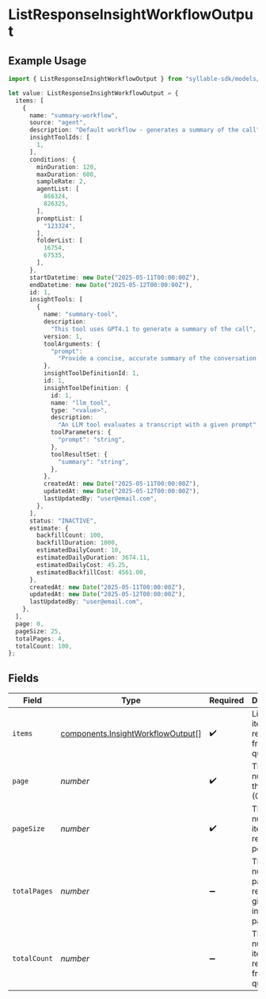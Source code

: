 # ListResponseInsightWorkflowOutput

## Example Usage

```typescript
import { ListResponseInsightWorkflowOutput } from "syllable-sdk/models/components";

let value: ListResponseInsightWorkflowOutput = {
  items: [
    {
      name: "summary-workflow",
      source: "agent",
      description: "Default workflow - generates a summary of the call",
      insightToolIds: [
        1,
      ],
      conditions: {
        minDuration: 120,
        maxDuration: 600,
        sampleRate: 2,
        agentList: [
          866324,
          826325,
        ],
        promptList: [
          "123324",
        ],
        folderList: [
          16754,
          67535,
        ],
      },
      startDatetime: new Date("2025-05-11T00:00:00Z"),
      endDatetime: new Date("2025-05-12T00:00:00Z"),
      id: 1,
      insightTools: [
        {
          name: "summary-tool",
          description:
            "This tool uses GPT4.1 to generate a summary of the call",
          version: 1,
          toolArguments: {
            "prompt":
              "Provide a concise, accurate summary of the conversation's key points, focusing on the user's goal and how the agent responded",
          },
          insightToolDefinitionId: 1,
          id: 1,
          insightToolDefinition: {
            id: 1,
            name: "llm_tool",
            type: "<value>",
            description:
              "An LLM tool evaluates a transcript with a given prompt",
            toolParameters: {
              "prompt": "string",
            },
            toolResultSet: {
              "summary": "string",
            },
          },
          createdAt: new Date("2025-05-11T00:00:00Z"),
          updatedAt: new Date("2025-05-12T00:00:00Z"),
          lastUpdatedBy: "user@email.com",
        },
      ],
      status: "INACTIVE",
      estimate: {
        backfillCount: 100,
        backfillDuration: 1000,
        estimatedDailyCount: 10,
        estimatedDailyDuration: 3674.11,
        estimatedDailyCost: 45.25,
        estimatedBackfillCost: 4561.00,
      },
      createdAt: new Date("2025-05-11T00:00:00Z"),
      updatedAt: new Date("2025-05-12T00:00:00Z"),
      lastUpdatedBy: "user@email.com",
    },
  ],
  page: 0,
  pageSize: 25,
  totalPages: 4,
  totalCount: 100,
};
```

## Fields

| Field                                                                                  | Type                                                                                   | Required                                                                               | Description                                                                            | Example                                                                                |
| -------------------------------------------------------------------------------------- | -------------------------------------------------------------------------------------- | -------------------------------------------------------------------------------------- | -------------------------------------------------------------------------------------- | -------------------------------------------------------------------------------------- |
| `items`                                                                                | [components.InsightWorkflowOutput](../../models/components/insightworkflowoutput.md)[] | :heavy_check_mark:                                                                     | List of items returned from the query                                                  |                                                                                        |
| `page`                                                                                 | *number*                                                                               | :heavy_check_mark:                                                                     | The page number of the results (0-based)                                               | 0                                                                                      |
| `pageSize`                                                                             | *number*                                                                               | :heavy_check_mark:                                                                     | The number of items returned per page                                                  | 25                                                                                     |
| `totalPages`                                                                           | *number*                                                                               | :heavy_minus_sign:                                                                     | The total number of pages of results given the indicated page size                     | 4                                                                                      |
| `totalCount`                                                                           | *number*                                                                               | :heavy_minus_sign:                                                                     | The total number of items returned from the query                                      | 100                                                                                    |
